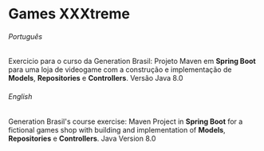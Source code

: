 # Games XXXtreme

###### Português
Exercicio para o curso da Generation Brasil:
Projeto Maven em **Spring Boot** para uma loja de videogame com a construção e implementação de **Models**, **Repositories** e **Controllers**. Versão Java 8.0

###### English
Generation Brasil's course exercise:
Maven Project in **Spring Boot** for a fictional games shop with building and implementation of **Models**, **Repositories** e **Controllers**. Java Version 8.0